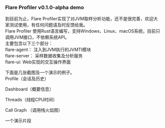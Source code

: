 ### Flare Profiler v0.1.0-alpha demo

到目前为止，Flare Profiler实现了对JVM取样分析功能，还不是很完善，欢迎大家测试使用，有任何问题请及时反馈给我。  
Flare Profiler 使用Rust语言编写，支持Windows、Linux、macOS系统，目前只调用JVM接口，不依赖系统API。  
主要包含以下三个部分：   
flare-agent： 注入到JVM执行的JVMTI模块  
flare-server：  采样数据收集及分析服务  
flare-ui:   Web实现的交互操作界面  
  
下面是几张截图及一个演示的例子。  
Profile（会话及历史）  

Dashboard（概要信息）  

Threads（线程CPU时间）  

Call Graph （调用栈火焰图）  

一个演示片段  
